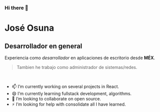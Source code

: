 ### Hi there 👋



# José Osuna

## Desarrollador en general
Experiencia como *desarrollador* en aplicaciones de escritorio desde **MÉX**.

>Tambien he trabajo como administrador de sistemas/redes.

<br>

- 📫 I’m currently working on several projects in React.
- 😄 I’m currently learning fullstack development, algorithms.
- 💬 I’m looking to collaborate on open source.
- ⚡ I’m looking for help with consolidate all I have learned.

